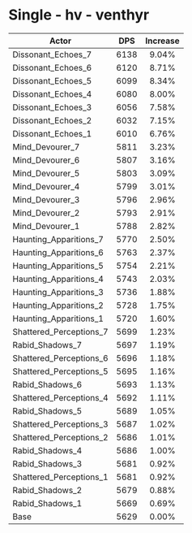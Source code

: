 # Single - hv - venthyr
| Actor | DPS | Increase |
|---|:---:|:---:|
|Dissonant_Echoes_7|6138|9.04%|
|Dissonant_Echoes_6|6120|8.71%|
|Dissonant_Echoes_5|6099|8.34%|
|Dissonant_Echoes_4|6080|8.00%|
|Dissonant_Echoes_3|6056|7.58%|
|Dissonant_Echoes_2|6032|7.15%|
|Dissonant_Echoes_1|6010|6.76%|
|Mind_Devourer_7|5811|3.23%|
|Mind_Devourer_6|5807|3.16%|
|Mind_Devourer_5|5803|3.09%|
|Mind_Devourer_4|5799|3.01%|
|Mind_Devourer_3|5796|2.96%|
|Mind_Devourer_2|5793|2.91%|
|Mind_Devourer_1|5788|2.82%|
|Haunting_Apparitions_7|5770|2.50%|
|Haunting_Apparitions_6|5763|2.37%|
|Haunting_Apparitions_5|5754|2.21%|
|Haunting_Apparitions_4|5743|2.03%|
|Haunting_Apparitions_3|5736|1.88%|
|Haunting_Apparitions_2|5728|1.75%|
|Haunting_Apparitions_1|5720|1.60%|
|Shattered_Perceptions_7|5699|1.23%|
|Rabid_Shadows_7|5697|1.19%|
|Shattered_Perceptions_6|5696|1.18%|
|Shattered_Perceptions_5|5695|1.16%|
|Rabid_Shadows_6|5693|1.13%|
|Shattered_Perceptions_4|5692|1.11%|
|Rabid_Shadows_5|5689|1.05%|
|Shattered_Perceptions_3|5687|1.02%|
|Shattered_Perceptions_2|5686|1.01%|
|Rabid_Shadows_4|5686|1.00%|
|Rabid_Shadows_3|5681|0.92%|
|Shattered_Perceptions_1|5681|0.92%|
|Rabid_Shadows_2|5679|0.88%|
|Rabid_Shadows_1|5669|0.69%|
|Base|5629|0.00%|
